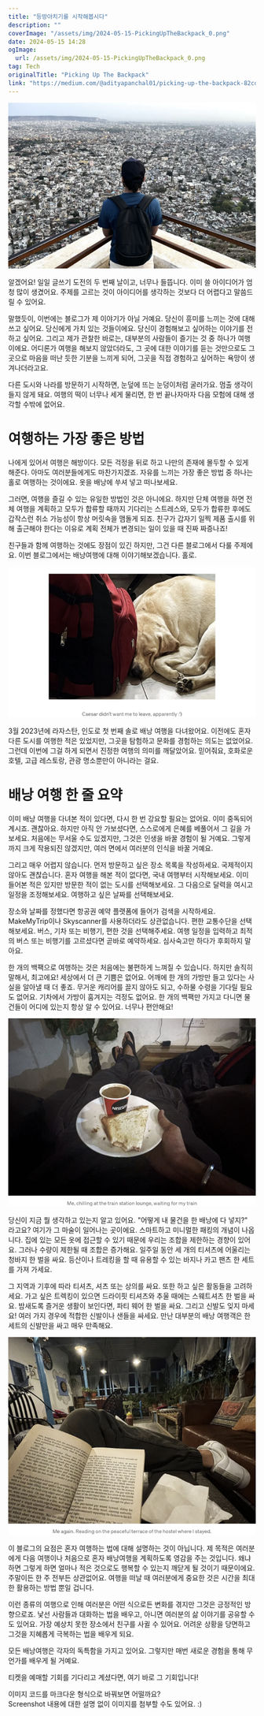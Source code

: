 ```yaml
---
title: "등방아치기를 시작해봅시다"
description: ""
coverImage: "/assets/img/2024-05-15-PickingUpTheBackpack_0.png"
date: 2024-05-15 14:28
ogImage: 
  url: /assets/img/2024-05-15-PickingUpTheBackpack_0.png
tag: Tech
originalTitle: "Picking Up The Backpack"
link: "https://medium.com/@adityapanchal01/picking-up-the-backpack-82cd7e9965ab"
---
```



![이미지](/assets/img/2024-05-15-PickingUpTheBackpack_0.png)

알겠어요! 일일 글쓰기 도전의 두 번째 날이고, 너무나 들뜹니다. 이미 쓸 아이디어가 엄청 많이 생겼어요. 주제를 고르는 것이 아이디어를 생각하는 것보다 더 어렵다고 말씀드릴 수 있어요.

말했듯이, 이번에는 블로그가 제 이야기가 아닐 거예요. 당신이 흥미를 느끼는 것에 대해 쓰고 싶어요. 당신에게 가치 있는 것들이에요. 당신이 경험해보고 싶어하는 이야기를 전하고 싶어요. 그리고 제가 관찰한 바로는, 대부분의 사람들이 즐기는 것 중 하나가 여행이에요. 어디론가 여행을 해보지 않았더라도, 그 곳에 대한 이야기를 듣는 것만으로도 그 곳으로 마음을 떠난 듯한 기분을 느끼게 되어, 그곳을 직접 경험하고 싶어하는 욕망이 생겨나더라고요.

다른 도시와 나라를 방문하기 시작하면, 눈덮에 뜨는 눈덩이처럼 굴러가요. 멈출 생각이 들지 않게 돼요. 여행의 떡이 너무나 세게 물리면, 한 번 끝나자마자 다음 모험에 대해 생각할 수밖에 없어요.



# 여행하는 가장 좋은 방법

나에게 있어서 여행은 해방이다. 모든 걱정을 뒤로 하고 나만의 존재에 몰두할 수 있게 해준다. 아마도 여러분들에게도 마찬가지겠죠. 자유를 느끼는 가장 좋은 방법 중 하나는 홀로 여행하는 것이에요. 옷을 배낭에 쑤셔 넣고 떠나보세요.

그러면, 여행을 즐길 수 있는 유일한 방법인 것은 아니에요. 하지만 단체 여행을 하면 전체 여행을 계획하고 모두가 합류할 때까지 기다리는 스트레스와, 모두가 합류한 후에도 갑작스런 취소 가능성이 항상 머릿속을 맴돌게 되죠. 친구가 갑자기 일찍 제품 출시를 위해 출근해야 한다는 이유로 계획 전체가 변경되는 일이 있을 때 진짜 짜증나죠!

친구들과 함께 여행하는 것에도 장점이 있긴 하지만, 그건 다른 블로그에서 다룰 주제에요. 이번 블로그에서는 배낭여행에 대해 이야기해보겠습니다. 홀로.



![images](/assets/img/2024-05-15-PickingUpTheBackpack_1.png)

3월 2023년에 라자스탄, 인도로 첫 번째 솔로 배낭 여행을 다녀왔어요. 이전에도 혼자 다른 도시를 여행한 적은 있었지만, 그곳을 탐험하고 문화를 경험하는 의도는 없었어요. 그런데 이번에 그걸 하게 되면서 진정한 여행의 의미를 깨달았어요. 믿어줘요, 호화로운 호텔, 고급 레스토랑, 관광 명소뿐만이 아니라는 걸요.

# 배낭 여행 한 줄 요약

이미 배낭 여행을 다녀본 적이 있다면, 다시 한 번 강요할 필요는 없어요. 이미 중독되어 계시죠. 괜찮아요. 하지만 아직 안 가보셨다면, 스스로에게 은혜를 베풀어서 그 길을 가보세요. 처음에는 무서울 수도 있겠지만, 그것은 인생을 바꿀 경험이 될 거예요. 그렇게까지 크게 작용되진 않겠지만, 여러 면에서 여러분의 인식을 바꿀 거예요.



그리고 매우 어렵지 않습니다. 먼저 방문하고 싶은 장소 목록을 작성하세요. 국제적이지 않아도 괜찮습니다. 혼자 여행을 해본 적이 없다면, 국내 여행부터 시작해보세요. 이미 들어본 적은 있지만 방문한 적이 없는 도시를 선택해보세요. 그 다음으로 달력을 여시고 일정을 조정해보세요. 여행하고 싶은 날짜를 선택해보세요.

장소와 날짜를 정했다면 항공권 예약 플랫폼에 들어가 검색을 시작하세요. MakeMyTrip이나 Skyscanner를 사용하더라도 상관없습니다. 편한 교통수단을 선택해보세요. 버스, 기차 또는 비행기, 편한 것을 선택해주세요. 여행 일정을 입력하고 최적의 버스 또는 비행기를 고르셨다면 곧바로 예약하세요. 심사숙고만 하다가 후회하지 말아요.

한 개의 백팩으로 여행하는 것은 처음에는 불편하게 느껴질 수 있습니다. 하지만 솔직히 말해서, 최고에요! 세상에서 더 큰 기쁨은 없어요. 어깨에 한 개의 가방만 들고 있다는 사실을 알아낼 때 더 좋죠. 무거운 캐리어를 끌지 않아도 되고, 수하물 수령을 기다릴 필요도 없어요. 기차에서 가방이 훔겨지는 걱정도 없어요. 한 개의 백팩만 가지고 다니면 물건들이 어디에 있는지 항상 알 수 있어요. 너무나 편안해요!

![백팩 이미지](/assets/img/2024-05-15-PickingUpTheBackpack_2.png)



당신이 지금 뭘 생각하고 있는지 알고 있어요. "어떻게 내 물건을 한 배낭에 다 넣지?" 라고요? 여기가 그 마술이 일어나는 곳이에요. 스마트하고 미니멀한 패킹의 개념이 나옵니다. 집에 있는 모든 옷에 접근할 수 있기 때문에 우리는 조합을 제한하는 경향이 있어요. 그러나 수량이 제한될 때 조합은 증가해요. 일주일 동안 세 개의 티셔츠에 어울리는 청바지 한 벌을 싸요. 등산이나 트레킹을 할 때 유용할 수 있는 바지나 카고 팬츠 한 세트를 가져 가세요.

그 지역과 기후에 따라 티셔츠, 셔츠 또는 상의를 싸요. 또한 하고 싶은 활동들을 고려하세요. 가고 싶은 트렉킹이 있으면 드라이핏 티셔츠와 추울 때에는 스웨트셔츠 한 벌을 싸요. 밤새도록 즐거운 생활이 보인다면, 파티 웨어 한 벌을 싸요. 그리고 신발도 잊지 마세요! 여러 가지 경우에 적합한 신발이나 샌들을 싸세요. 만난 대부분의 배낭 여행객은 한 세트의 신발만을 싸고 매우 만족해요.

![It’s All About YOU](/assets/img/2024-05-15-PickingUpTheBackpack_3.png)



이 블로그의 요점은 혼자 여행하는 법에 대해 설명하는 것이 아닙니다. 제 목적은 여러분에게 다음 여행이나 처음으로 혼자 배낭여행을 계획하도록 영감을 주는 것입니다. 왜냐하면 그렇게 하면 얼마나 적은 것으로도 행복할 수 있는지 깨닫게 될 것이기 때문이에요. 주말이든 한 주 전부든 상관없어요. 여행을 떠날 때 여러분에게 중요한 것은 시간을 최대한 활용하는 방법 뿐일 겁니다.

이런 종류의 여행으로 인해 여러분은 어떤 식으로든 변화를 겪지만 그것은 긍정적인 방향으로죠. 낯선 사람들과 대화하는 법을 배우고, 아니면 여러분의 삶 이야기를 공유할 수도 있어요. 가장 예상치 못한 장소에서 친구를 사귈 수 있어요. 어려운 상황을 당면하고 그것을 지혜롭게 극복하는 법을 배우게 되요.

모든 배낭여행은 각자의 독특함을 가지고 있어요. 그렇지만 매번 새로운 경험을 통해 무언가를 배우게 될 거예요.

티켓을 예매할 기회를 기다리고 계셨다면, 여기 바로 그 기회입니다!



이미지 코드를 마크다운 형식으로 바꿔보면 어떨까요?  
Screenshot 내용에 대한 설명 없이 이미지를 첨부할 수도 있어요. :)